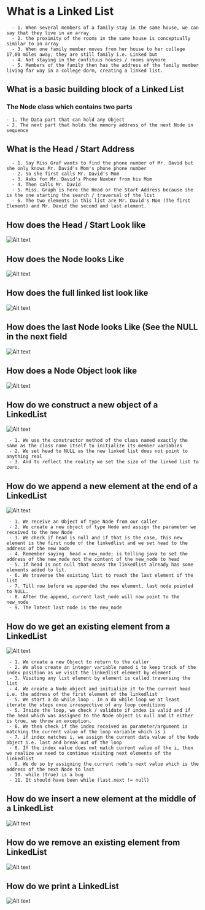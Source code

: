 # What is a Linked List

```
  - 1. When several members of a family stay in the same house, we can say that they live in an array
  - 2. the proximity of the rooms in the same house is conceptually similar to an array
  - 3. When one family member moves from her house to her college 17,00 miles away, they are still family i.e. Linked but 
  - 4. Not staying in the confituus houses / rooms anymore
  - 5. Members of the family then has the address of the family member living far way in a college dorm, creating a linked list.
```

## What is a basic building block of a Linked List

### The Node class which contains two parts

```
- 1. The Data part that can hold any Object
- 2. The next part that holds the memory address of the next Node in sequence
```

## What is the Head / Start Address

```
  - 1. Say Miss Graf wants to find the phone number of Mr. David but she only knows Mr. David's Mom's phone phone number
  - 2. So she first calls Mr. David's Mom
  - 3. Asks for Mr. David's Phone Number from his Mom
  - 4. Then calls Mr. David
  - 5. Miss. Graph is here the Head or the Start Address because she is the one starting the search / traversal of the list
  - 6. The two elements in this list are Mr. David's Mom (The first Element) and Mr. David the second and last element.
```
## How does the Head / Start Look like

![Alt text](./images/20.png?raw=true "Title")

## How does the Node looks Like

![Alt text](./images/23.png?raw=true "Title")

## How does the full linked list look like

![Alt text](./images/22.png?raw=true "Title")

## How does the last Node looks Like (See the NULL in the next field

![Alt text](./images/21.png?raw=true "Title")

## How does a Node Object look like

![Alt text](./images/24.png?raw=true "Title")


## How do we construct a new object of a LinkedList

![Alt text](./images/25.png?raw=true "Title")

```
 - 1. We use the constructor method of the class named exactly the same as the class name itself to initialize its member variables
 - 2. We set head to NULL as the new linked list does not point to anything real
 - 3. And to reflect the reality we set the size of the linked list to zero.
```

## How do we append a new element at the end of a LinkedList


![Alt text](./images/26.png?raw=true "Title")

```
 - 1. We receive an Object of type Node from our caller
 - 2. We create a new object of type Node and assign the parameter we received to the new Node
 - 3. We check if head is null and if that is the case, this new element is the first node of the linkedlist and we set head to the address of the new node
 - 4. Remember saying  head = new_node; is telling java to set the address of the new_node not the content of the new_node to head
 - 5. If head is not null that means the linkedlist already has some elements added to lit.
 - 6. We traverse the existing list to reach the last element of the list
 - 7. Till now before we appended the new element, last node pointed to NULL.
 - 8. After the append, current last_node will now point to the new_node
 - 9. The latest last node is the new_node
```

## How do we get an existing element from a LinkedList

![Alt text](./images/27.png?raw=true "Title")

```
 - 1. We create a new Object to return to the caller
 - 2. We also create an integer variable named i to keep track of the index position as we visit the linkedlist element by element
 - 3. Visiting any list element by element is called traversing the list
 - 4. We create a Node object and initialize it to the current head i.e. the address of the first element of the linkedlist
 - 5. We start a do while loop . In a do while loop we at least iterate the steps once irrespective of any loop conditions
 - 5. Inside the loop, we check / validate if index is valid and if the head which was assigned to the Node object is null and it either is true, we throw an exception.
 - 6. We then check if the index received as parameter/argument is matching the current value of the loop variable which is i
 - 7. if index matches i, we assign the current data value of the Node object i.e. last and break out of the loop
 - 8. If the index value does not match current value of the i, then we realize we need to continue visiting next elements of the linkedlist
 - 9. We do so by assigning the current node's next value which is the address of the next Node to last
 - 10. while (true) is a bug
 - 11. It should have been while (last.next != null)
```

## How do we insert a new element at the middle of a LinkedList

![Alt text](./images/29.png?raw=true "Title")

## How do we remove an existing element from LinkedList

![Alt text](./images/30.png?raw=true "Title")

## How do we print a LinkedList

![Alt text](./images/31.png?raw=true "Title")

